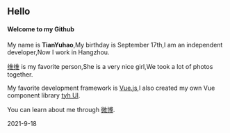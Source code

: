 ## Hello

#### Welcome to my Github

My name is **TianYuhao**,My birthday is September 17th,I am an independent developer,Now I work in Hangzhou.

[维维](https://weibo.com/u/5083033240) is my favorite person,She is a very nice girl,We took a lot of photos together.

My favorite development framework is [Vue.js](https://v3.cn.vuejs.org),I also created my own Vue component library [tyh UI](https://tianyuhao.icu/tyhui/v3).

You can learn about me through [微博](https://weibo.com/u/7112859998).

2021-9-18
